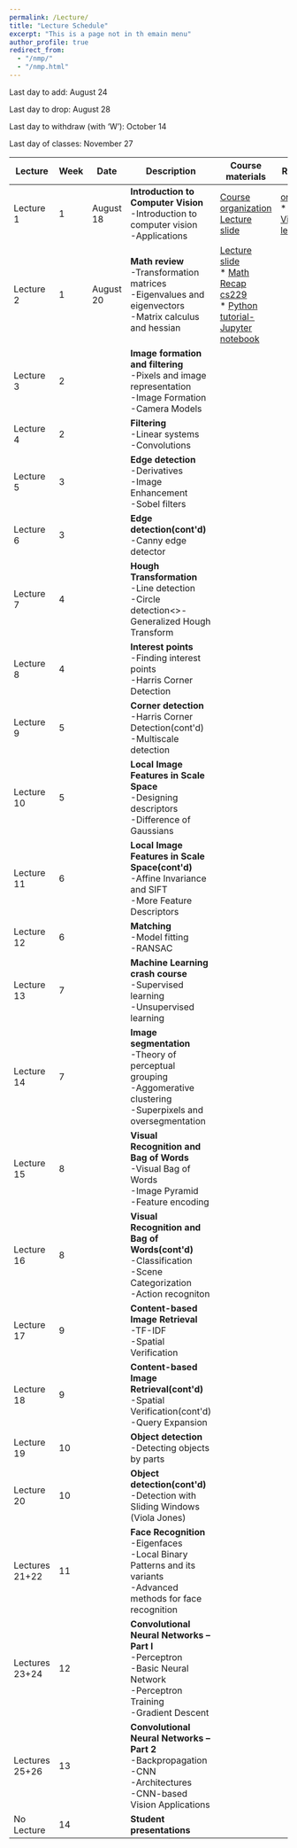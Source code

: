 ```yaml
---
permalink: /Lecture/
title: "Lecture Schedule"
excerpt: "This is a page not in th emain menu"
author_profile: true
redirect_from: 
  - "/nmp/"
  - "/nmp.html"
---
```


Last day to add:  August 24

Last day to drop:  August 28

Last day to withdraw (with ‘W’): October 14

Last day of classes: November 27

| Lecture      |  Week | Date        |            Description                                       |  Course materials            |  Recordings  |
| --------     | ------|------------ | ------------------------------------------------------------ |--------------------|--------------------|
| Lecture 1    |   1   |August 18    | **Introduction to  Computer Vision** <br>-Introduction to computer vision<br>-Applications| [Course organization](https://drive.google.com/file/d/1FkkD3Clew9aFUNvjxdAy8T-gf99bOFRL/view?usp=sharing) <br>  [Lecture slide](https://drive.google.com/file/d/1_PrGEuEMubJciySggpP5zvd-NrVPLOBK/view?usp=sharing)    |[organization](https://drive.google.com/file/d/1htd-nc4f-dzogxxo6c0qm5eXK_AVuwMl/view?usp=sharing)<br>* [chat](https://drive.google.com/file/d/1pgLGiWHweor1NmCFKBDr-WMQyiIaSzQP/view?usp=sharing)<br> [Video lecture](https://youtu.be/VWJYI7IcxRs)   |
| Lecture 2    |   1   |August 20    | **Math review** <br>-Transformation matrices<br>-Eigenvalues and eigenvectors<br>-Matrix calculus and hessian | [Lecture slide](https://drive.google.com/file/d/1uLgmV0tn49AipVu0oMFGyhmCP2plOAik/view?usp=sharing)<br>* [Math Recap cs229](https://drive.google.com/file/d/1bcolk3lmbAZiyL9nw5BsNNP4YfRWpwI3/view?usp=sharing) <br>* [Python tutorial-Jupyter notebook](https://drive.google.com/file/d/1CulmgojxRBCW7PJfKlKkFolZUsFVvvtd/view?usp=sharing) |      |
| Lecture 3    |   2   |             | **Image formation and filtering** <br>-Pixels and image representation<br>-Image Formation<br>-Camera Models |     |        |
| Lecture 4    |   2   |             | **Filtering** <br>-Linear systems<br>-Convolutions|       |        |
| Lecture 5    |   3   |             | **Edge detection** <br>-Derivatives<br>-Image Enhancement<br>-Sobel filters |       |        |
| Lecture 6    |   3   |             | **Edge detection(cont'd)** <br>-Canny edge detector |      |        |
| Lecture 7    |   4   |             | **Hough Transformation** <br>-Line detection<br>-Circle detection<>-Generalized Hough Transform|        |        |
| Lecture 8    |   4   |             | **Interest points** <br>-Finding interest points<br>-Harris Corner Detection |       |        |
| Lecture 9    |   5   |             | **Corner detection** <br>-Harris Corner Detection(cont'd)<br>-Multiscale detection |      |        |
| Lecture 10   |   5   |             | **Local Image Features in Scale Space** <br>-Designing descriptors<br>-Difference of Gaussians|       |        |
| Lecture 11   |   6   |             | **Local Image Features in Scale Space(cont'd)** <br>-Affine Invariance and SIFT<br>-More Feature Descriptors |      |        |
| Lecture 12   |   6   |             | **Matching** <br>-Model fitting<br>-RANSAC |     |        |
| Lecture 13   |   7   |             | **Machine Learning crash course** <br>-Supervised learning<br>-Unsupervised learning|       |        |
| Lecture 14   |   7   |             | **Image segmentation** <br>-Theory of perceptual grouping<br>-Aggomerative clustering<br>-Superpixels and oversegmentation|    |       |
| Lecture 15   |   8   |             | **Visual Recognition and Bag of Words** <br>-Visual Bag of Words<br>-Image Pyramid<br>-Feature encoding|      |      |
| Lecture 16   |   8   |             | **Visual Recognition and Bag of Words(cont'd)** <br>-Classification<br>-Scene Categorization<br>-Action recogniton|       |        |
| Lecture 17   |   9   |             | **Content-based Image Retrieval** <br>-TF-IDF<br>-Spatial Verification  |      |        |
| Lecture 18   |   9   |             | **Content-based Image Retrieval(cont'd)** <br>-Spatial Verification(cont'd)<br>-Query Expansion |     |        |
| Lecture 19   |   10  |             | **Object detection** <br>-Detecting objects by parts|       |        |
| Lecture 20   |   10  |             | **Object detection(cont'd)** <br>-Detection with Sliding Windows (Viola Jones) |      |        |
| Lectures 21+22|   11  |             | **Face Recognition** <br>-Eigenfaces<br>-Local Binary Patterns and its variants<br>-Advanced methods for face recognition|     |      |
| Lectures 23+24|   12  |             | **Convolutional Neural Networks – Part I** <br>-Perceptron<br>-Basic Neural Network<br>-Perceptron Training<br>-Gradient Descent|   |  |
| Lectures 25+26|   13  |             | **Convolutional Neural Networks – Part 2** <br>-Backpropagation<br>-CNN<br>-Architectures<br>-CNN-based Vision Applications |    |     |
| No Lecture    |   14  |             | **Student presentations**  |      |        |
